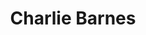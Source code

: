 ---
title: "Charlie Barnes"
summary: "Charlie Barnes, born 31 May 1989 in Lichfield is an English singer and songwriter. He is a vocalist and multi-instrumentalist performing under his own name and currently as a touring musician with indie rock band . The music have sometimes been described as \"Big Morbid Death Pop\"."
image: "charlie-barnes.jpg"
---